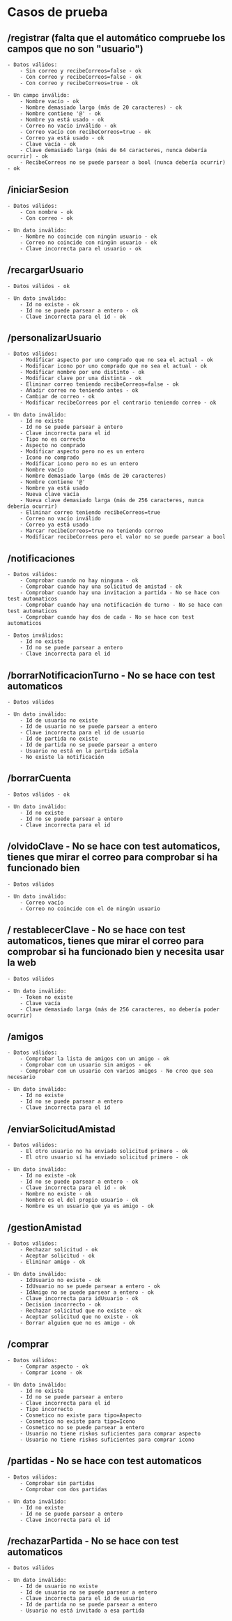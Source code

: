 # Casos de prueba

## /registrar (falta que el automático compruebe los campos que no son "usuario")

	- Datos válidos:
		- Sin correo y recibeCorreos=false - ok
		- Con correo y recibeCorreos=false - ok
		- Con correo y recibeCorreos=true - ok

	- Un campo inválido:
		- Nombre vacío - ok
		- Nombre demasiado largo (más de 20 caracteres) - ok
		- Nombre contiene '@' - ok
		- Nombre ya está usado - ok
		- Correo no vacío inválido - ok
		- Correo vacío con recibeCorreos=true - ok
		- Correo ya está usado - ok
		- Clave vacía - ok
		- Clave demasiado larga (más de 64 caracteres, nunca debería ocurrir) - ok
		- RecibeCorreos no se puede parsear a bool (nunca debería ocurrir) - ok

## /iniciarSesion

	- Datos válidos:
		- Con nombre - ok
		- Con correo - ok

	- Un dato inválido:
		- Nombre no coincide con ningún usuario - ok
		- Correo no coincide con ningún usuario - ok
		- Clave incorrecta para el usuario - ok

## /recargarUsuario

	- Datos válidos - ok

	- Un dato inválido:
		- Id no existe - ok
		- Id no se puede parsear a entero - ok
		- Clave incorrecta para el id - ok

## /personalizarUsuario

	- Datos válidos:
		- Modificar aspecto por uno comprado que no sea el actual - ok
		- Modificar icono por uno comprado que no sea el actual - ok
		- Modificar nombre por uno distinto - ok
		- Modificar clave por una distinta - ok
		- Eliminar correo teniendo recibeCorreos=false - ok
		- Añadir correo no teniendo antes - ok
		- Cambiar de correo - ok
		- Modificar recibeCorreos por el contrario teniendo correo - ok

	- Un dato inválido:
		- Id no existe
		- Id no se puede parsear a entero
		- Clave incorrecta para el id
		- Tipo no es correcto
		- Aspecto no comprado
		- Modificar aspecto pero no es un entero
		- Icono no comprado
		- Modificar icono pero no es un entero
		- Nombre vacío
		- Nombre demasiado largo (más de 20 caracteres)
		- Nombre contiene '@'
		- Nombre ya está usado
		- Nueva clave vacía
		- Nueva clave demasiado larga (más de 256 caracteres, nunca debería ocurrir)
		- Eliminar correo teniendo recibeCorreos=true
		- Correo no vacío inválido
		- Correo ya está usado
		- Marcar recibeCorreos=true no teniendo correo
		- Modificar recibeCorreos pero el valor no se puede parsear a bool

## /notificaciones

	- Datos válidos:
		- Comprobar cuando no hay ninguna - ok
		- Comprobar cuando hay una solicitud de amistad - ok
		- Comprobar cuando hay una invitacion a partida - No se hace con test automaticos
		- Comprobar cuando hay una notificación de turno - No se hace con test automaticos
		- Comprobar cuando hay dos de cada - No se hace con test automaticos

	- Datos inválidos:
		- Id no existe
		- Id no se puede parsear a entero
		- Clave incorrecta para el id

## /borrarNotificacionTurno - No se hace con test automaticos

	- Datos válidos

	- Un dato inválido:
		- Id de usuario no existe
		- Id de usuario no se puede parsear a entero
		- Clave incorrecta para el id de usuario
		- Id de partida no existe
		- Id de partida no se puede parsear a entero
		- Usuario no está en la partida idSala
		- No existe la notificación

## /borrarCuenta

	- Datos válidos - ok

	- Un dato inválido:
		- Id no existe
		- Id no se puede parsear a entero
		- Clave incorrecta para el id

## /olvidoClave - No se hace con test automaticos, tienes que mirar el correo para comprobar si ha funcionado bien

	- Datos válidos

	- Un dato inválido:
		- Correo vacío
		- Correo no coincide con el de ningún usuario

## / restablecerClave - No se hace con test automaticos, tienes que mirar el correo para comprobar si ha funcionado bien y necesita usar la web

	- Datos válidos

	- Un dato inválido:
		- Token no existe
		- Clave vacía
		- Clave demasiado larga (más de 256 caracteres, no debería poder ocurrir)

## /amigos

	- Datos válidos:
		- Comprobar la lista de amigos con un amigo - ok
		- Comprobar con un usuario sin amigos - ok
		- Comprobar con un usuario con varios amigos - No creo que sea necesario

	- Un dato inválido:
		- Id no existe
		- Id no se puede parsear a entero
		- Clave incorrecta para el id

## /enviarSolicitudAmistad

	- Datos válidos:
		- El otro usuario no ha enviado solicitud primero - ok
		- El otro usuario sí ha enviado solicitud primero - ok

	- Un dato inválido:
		- Id no existe -ok
		- Id no se puede parsear a entero - ok
		- Clave incorrecta para el id - ok
		- Nombre no existe - ok
		- Nombre es el del propio usuario - ok
		- Nombre es un usuario que ya es amigo - ok

## /gestionAmistad

	- Datos válidos:
		- Rechazar solicitud - ok
		- Aceptar solicitud - ok
		- Eliminar amigo - ok

	- Un dato inválido:
		- IdUsuario no existe - ok
		- IdUsuario no se puede parsear a entero - ok
		- IdAmigo no se puede parsear a entero - ok
		- Clave incorrecta para idUsuario - ok
		- Decision incorrecto - ok
		- Rechazar solicitud que no existe - ok
		- Aceptar solicitud que no existe - ok
		- Borrar alguien que no es amigo - ok

## /comprar

	- Datos válidos:
		- Comprar aspecto - ok
		- Comprar icono - ok

	- Un dato inválido:
		- Id no existe
		- Id no se puede parsear a entero
		- Clave incorrecta para el id
		- Tipo incorrecto
		- Cosmetico no existe para tipo=Aspecto
		- Cosmetico no existe para tipo=Icono
		- Cosmetico no se puede parsear a entero
		- Usuario no tiene riskos suficientes para comprar aspecto
		- Usuario no tiene riskos suficientes para comprar icono

## /partidas - No se hace con test automaticos

	- Datos válidos:
		- Comprobar sin partidas
		- Comprobar con dos partidas

	- Un dato inválido:
		- Id no existe
		- Id no se puede parsear a entero
		- Clave incorrecta para el id

## /rechazarPartida - No se hace con test automaticos

	- Datos válidos

	- Un dato inválido:
		- Id de usuario no existe
		- Id de usuario no se puede parsear a entero
		- Clave incorrecta para el id de usuario
		- Id de partida no se puede parsear a entero
		- Usuario no está invitado a esa partida
